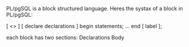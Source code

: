 PL/pgSQL is a block structured language. Heres the systax of a block in PL/pgSQL:

[ <<label>> ]
[ declare
    declarations ]
begin
    statements;
    ...
end [ label ];

each block has two sections:
    Declarations
    Body
